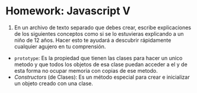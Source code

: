 # Homework: Javascript V



1. En un archivo de texto separado que debes crear, escribe explicaciones de los siguientes conceptos como si se lo estuvieras explicando a un niño de 12 años. Hacer esto te ayudará a descubrir rápidamente cualquier agujero en tu comprensión.

* `prototype`: Es la propiedad que tienen las clases para hacer un unico metodo y que todos los objetos de esa clase puedan acceder a el y de esta forma no ocupar memoria con copias de ese metodo.
* _Constructors_ (de Clases): Es un método especial para crear e inicializar un objeto creado con una clase.

